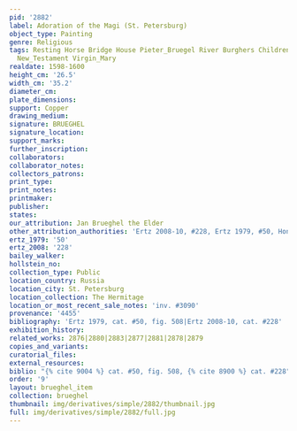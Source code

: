 ```yaml
---
pid: '2882'
label: Adoration of the Magi (St. Petersburg)
object_type: Painting
genre: Religious
tags: Resting Horse Bridge House Pieter_Bruegel River Burghers Children Soldiers Christ
  New_Testament Virgin_Mary
realdate: 1598-1600
height_cm: '26.5'
width_cm: '35.2'
diameter_cm: 
plate_dimensions: 
support: Copper
drawing_medium: 
signature: BRUEGHEL
signature_location: 
support_marks: 
further_inscription: 
collaborators: 
collaborator_notes: 
collectors_patrons: 
print_type: 
print_notes: 
printmaker: 
publisher: 
states: 
our_attribution: Jan Brueghel the Elder
other_attribution_authorities: 'Ertz 2008-10, #228, Ertz 1979, #50, Honig database'
ertz_1979: '50'
ertz_2008: '228'
bailey_walker: 
hollstein_no: 
collection_type: Public
location_country: Russia
location_city: St. Petersburg
location_collection: The Hermitage
location_or_most_recent_sale_notes: 'inv. #3090'
provenance: '4455'
bibliography: 'Ertz 1979, cat. #50, fig. 508|Ertz 2008-10, cat. #228'
exhibition_history: 
related_works: 2876|2880|2883|2877|2881|2878|2879
copies_and_variants: 
curatorial_files: 
external_resources: 
biblio: "{% cite 9004 %} cat. #50, fig. 508, {% cite 8900 %} cat. #228"
order: '9'
layout: brueghel_item
collection: brueghel
thumbnail: img/derivatives/simple/2882/thumbnail.jpg
full: img/derivatives/simple/2882/full.jpg
---
```

